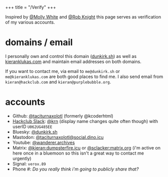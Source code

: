 +++
title = "/Verify"
+++

Inspired by [@Molly White](https://www.mollywhite.net/verify/) and [@Rob Knight](https://rknight.me/verify) this page serves as verification of my various accounts.

# domains / email

I personally own and control this domain ([dunkirk.sh](https://dunkirk.sh)) as well as [kieranklukas.com](https://kieranklukas.com) and maintain email addresses on both domains.

If you want to contact me, via email to `me@dunkirk.sh` or `me@kieranklukas.com` are both good places to find me. I also send email from `kieran@hackclub.com` and `kieran@purplebubble.org`.

# accounts

* Github: [@taciturnaxolotl](https://github.com/taciturnaxolotl) (formerly @kcoderhtml)
* [Hackclub Slack](https://hackclub.com/slack/): [@krn](https://hackclub.slack.com/team/U062UG485EE) (display name changes quite often though) with userID `U062UG485EE`
* Bluesky: [@dunkirk.sh](https://bsky.app/profile/dunkirk.sh)
* Mastodon: [@taciturnaxolotl@social.dino.icu](https://social.dino.icu/@taciturnaxolotl)
* Youtube: [@wanderer.archives](https://www.youtube.com/@wanderer.archives)
* Matrix: [@kieran:dumpsterfire.icu](https://matrix.to/#/@kieran.matrix.dumpsterfire.icu) or [@sclacker:matrix.org](https://matrix.to/#/@sclacker:matrix.org) (i'm active on here once in a bluemoon so this isn't a great way to contact me urgently)
* Signal: `verox.89`
* Phone #: *Do you really think i'm going to publicly share that?*
